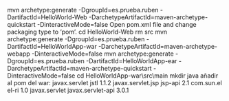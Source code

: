 

mvn archetype:generate -DgroupId=es.prueba.ruben -DartifactId=HelloWorld-Web -DarchetypeArtifactId=maven-archetype-quickstart -DinteractiveMode=false
Open pom.xml file and change packaging type to ‘pom’.
cd HelloWorld-Web
rm src
mvn archetype:generate -DgroupId=es.prueba.ruben -DartifactId=HelloWorldApp-war -DarchetypeArtifactId=maven-archetype-webapp -DinteractiveMode=false
mvn archetype:generate -DgroupId=es.prueba.ruben -DartifactId=HelloWorldApp-ear -DarchetypeArtifactId=maven-archetype-quickstart -DinteractiveMode=false
cd HelloWorldApp-war\src\main
mkdir java
añadir al pom del war:
    <dependency>
      <groupId>javax.servlet</groupId>
      <artifactId>jstl</artifactId>
      <version>1.1.2</version>
    </dependency>
    <dependency>
      <groupId>javax.servlet.jsp</groupId>
      <artifactId>jsp-api</artifactId>
      <version>2.1</version>
    </dependency>
    <dependency>
      <groupId>com.sun.el</groupId>
      <artifactId>el-ri</artifactId>
      <version>1.0</version>
    </dependency>
    <dependency>
      <groupId>javax.servlet</groupId>
      <artifactId>javax.servlet-api</artifactId>
      <version>3.0.1</version>
    </dependency>						
